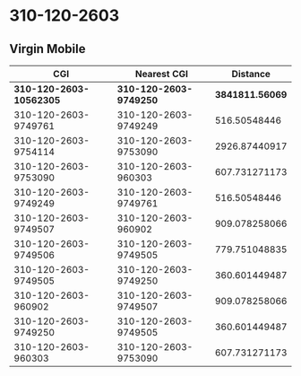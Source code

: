 # 310-120-2603
## Virgin Mobile


| CGI | Nearest CGI | Distance |
|-----|-------------|----------|
| **310-120-2603-10562305** | **310-120-2603-9749250** | **3841811.56069** |
| 310-120-2603-9749761 | 310-120-2603-9749249 | 516.50548446 |
| 310-120-2603-9754114 | 310-120-2603-9753090 | 2926.87440917 |
| 310-120-2603-9753090 | 310-120-2603-960303 | 607.731271173 |
| 310-120-2603-9749249 | 310-120-2603-9749761 | 516.50548446 |
| 310-120-2603-9749507 | 310-120-2603-960902 | 909.078258066 |
| 310-120-2603-9749506 | 310-120-2603-9749505 | 779.751048835 |
| 310-120-2603-9749505 | 310-120-2603-9749250 | 360.601449487 |
| 310-120-2603-960902 | 310-120-2603-9749507 | 909.078258066 |
| 310-120-2603-9749250 | 310-120-2603-9749505 | 360.601449487 |
| 310-120-2603-960303 | 310-120-2603-9753090 | 607.731271173 |
